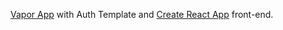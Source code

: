 [Vapor App](http://docs.vapor.codes/3.0) with Auth Template and [Create React App](https://create-react-app.dev) front-end.
